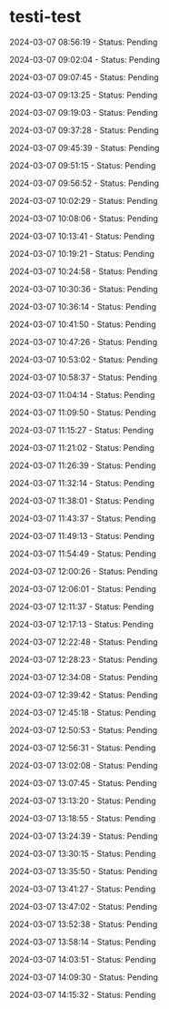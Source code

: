 # testi-test

2024-03-07 08:56:19 - Status: Pending

2024-03-07 09:02:04 - Status: Pending

2024-03-07 09:07:45 - Status: Pending

2024-03-07 09:13:25 - Status: Pending

2024-03-07 09:19:03 - Status: Pending

2024-03-07 09:37:28 - Status: Pending

2024-03-07 09:45:39 - Status: Pending

2024-03-07 09:51:15 - Status: Pending

2024-03-07 09:56:52 - Status: Pending

2024-03-07 10:02:29 - Status: Pending

2024-03-07 10:08:06 - Status: Pending

2024-03-07 10:13:41 - Status: Pending

2024-03-07 10:19:21 - Status: Pending

2024-03-07 10:24:58 - Status: Pending

2024-03-07 10:30:36 - Status: Pending

2024-03-07 10:36:14 - Status: Pending

2024-03-07 10:41:50 - Status: Pending

2024-03-07 10:47:26 - Status: Pending

2024-03-07 10:53:02 - Status: Pending

2024-03-07 10:58:37 - Status: Pending

2024-03-07 11:04:14 - Status: Pending

2024-03-07 11:09:50 - Status: Pending

2024-03-07 11:15:27 - Status: Pending

2024-03-07 11:21:02 - Status: Pending

2024-03-07 11:26:39 - Status: Pending

2024-03-07 11:32:14 - Status: Pending

2024-03-07 11:38:01 - Status: Pending

2024-03-07 11:43:37 - Status: Pending

2024-03-07 11:49:13 - Status: Pending

2024-03-07 11:54:49 - Status: Pending

2024-03-07 12:00:26 - Status: Pending

2024-03-07 12:06:01 - Status: Pending

2024-03-07 12:11:37 - Status: Pending

2024-03-07 12:17:13 - Status: Pending

2024-03-07 12:22:48 - Status: Pending

2024-03-07 12:28:23 - Status: Pending

2024-03-07 12:34:08 - Status: Pending

2024-03-07 12:39:42 - Status: Pending

2024-03-07 12:45:18 - Status: Pending

2024-03-07 12:50:53 - Status: Pending

2024-03-07 12:56:31 - Status: Pending

2024-03-07 13:02:08 - Status: Pending

2024-03-07 13:07:45 - Status: Pending

2024-03-07 13:13:20 - Status: Pending

2024-03-07 13:18:55 - Status: Pending

2024-03-07 13:24:39 - Status: Pending

2024-03-07 13:30:15 - Status: Pending

2024-03-07 13:35:50 - Status: Pending

2024-03-07 13:41:27 - Status: Pending

2024-03-07 13:47:02 - Status: Pending

2024-03-07 13:52:38 - Status: Pending

2024-03-07 13:58:14 - Status: Pending

2024-03-07 14:03:51 - Status: Pending

2024-03-07 14:09:30 - Status: Pending

2024-03-07 14:15:32 - Status: Pending